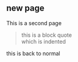 ## new page 
This is a second page
> this is a block quote  
> which is indented  

this is back to normal
